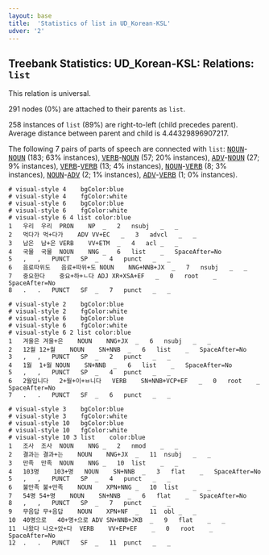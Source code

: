 ```yaml
---
layout: base
title:  'Statistics of list in UD_Korean-KSL'
udver: '2'
---
```


## Treebank Statistics: UD_Korean-KSL: Relations: `list`

This relation is universal.

291 nodes (0%) are attached to their parents as `list`.

258 instances of `list` (89%) are right-to-left (child precedes parent).
Average distance between parent and child is 4.44329896907217.

The following 7 pairs of parts of speech are connected with `list`: <tt><a href="ko_ksl-pos-NOUN.html">NOUN</a></tt>-<tt><a href="ko_ksl-pos-NOUN.html">NOUN</a></tt> (183; 63% instances), <tt><a href="ko_ksl-pos-VERB.html">VERB</a></tt>-<tt><a href="ko_ksl-pos-NOUN.html">NOUN</a></tt> (57; 20% instances), <tt><a href="ko_ksl-pos-ADV.html">ADV</a></tt>-<tt><a href="ko_ksl-pos-NOUN.html">NOUN</a></tt> (27; 9% instances), <tt><a href="ko_ksl-pos-VERB.html">VERB</a></tt>-<tt><a href="ko_ksl-pos-VERB.html">VERB</a></tt> (13; 4% instances), <tt><a href="ko_ksl-pos-NOUN.html">NOUN</a></tt>-<tt><a href="ko_ksl-pos-VERB.html">VERB</a></tt> (8; 3% instances), <tt><a href="ko_ksl-pos-NOUN.html">NOUN</a></tt>-<tt><a href="ko_ksl-pos-ADV.html">ADV</a></tt> (2; 1% instances), <tt><a href="ko_ksl-pos-ADV.html">ADV</a></tt>-<tt><a href="ko_ksl-pos-VERB.html">VERB</a></tt> (1; 0% instances).


~~~ conllu
# visual-style 4	bgColor:blue
# visual-style 4	fgColor:white
# visual-style 6	bgColor:blue
# visual-style 6	fgColor:white
# visual-style 6 4 list	color:blue
1	우리	우리	PRON	NP	_	2	nsubj	_	_
2	먹다가	먹+다가	ADV	VV+EC	_	3	advcl	_	_
3	남은	남+은	VERB	VV+ETM	_	4	acl	_	_
4	국물	국물	NOUN	NNG	_	6	list	_	SpaceAfter=No
5	,	,	PUNCT	SP	_	4	punct	_	_
6	음료따위도	음료+따위+도	NOUN	NNG+NNB+JX	_	7	nsubj	_	_
7	중요한다	중요+하+ㄴ다	ADJ	XR+XSA+EF	_	0	root	_	SpaceAfter=No
8	.	.	PUNCT	SF	_	7	punct	_	_

~~~


~~~ conllu
# visual-style 2	bgColor:blue
# visual-style 2	fgColor:white
# visual-style 6	bgColor:blue
# visual-style 6	fgColor:white
# visual-style 6 2 list	color:blue
1	겨울은	겨울+은	NOUN	NNG+JX	_	6	nsubj	_	_
2	12월	12+월	NOUN	SN+NNB	_	6	list	_	SpaceAfter=No
3	,	,	PUNCT	SP	_	2	punct	_	_
4	1월	1+월	NOUN	SN+NNB	_	6	list	_	SpaceAfter=No
5	,	,	PUNCT	SP	_	4	punct	_	_
6	2월입니다	2+월+이+ㅂ니다	VERB	SN+NNB+VCP+EF	_	0	root	_	SpaceAfter=No
7	.	.	PUNCT	SF	_	6	punct	_	_

~~~


~~~ conllu
# visual-style 3	bgColor:blue
# visual-style 3	fgColor:white
# visual-style 10	bgColor:blue
# visual-style 10	fgColor:white
# visual-style 10 3 list	color:blue
1	조사	조사	NOUN	NNG	_	2	nmod	_	_
2	결과는	결과+는	NOUN	NNG+JX	_	11	nsubj	_	_
3	만족	만족	NOUN	NNG	_	10	list	_	_
4	103명	103+명	NOUN	SN+NNB	_	3	flat	_	SpaceAfter=No
5	,	,	PUNCT	SP	_	4	punct	_	_
6	불만족	불+만족	NOUN	XPN+NNG	_	10	list	_	_
7	54명	54+명	NOUN	SN+NNB	_	6	flat	_	SpaceAfter=No
8	,	,	PUNCT	SP	_	7	punct	_	_
9	무음답	무+음답	NOUN	XPN+NF	_	11	obl	_	_
10	40명으로	40+명+으로	ADV	SN+NNB+JKB	_	9	flat	_	_
11	나왔다	나오+았+다	VERB	VV+EP+EF	_	0	root	_	SpaceAfter=No
12	.	.	PUNCT	SF	_	11	punct	_	_

~~~


